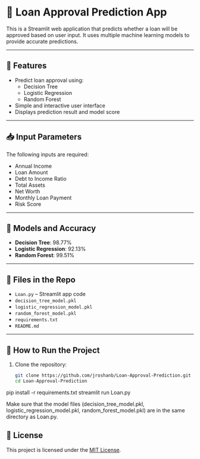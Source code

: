 # 🏦 Loan Approval Prediction App

This is a Streamlit web application that predicts whether a loan will be approved based on user input. It uses multiple machine learning models to provide accurate predictions.

---

## 📌 Features

- Predict loan approval using:
  - Decision Tree
  - Logistic Regression
  - Random Forest
- Simple and interactive user interface
- Displays prediction result and model score

---

## 📥 Input Parameters

The following inputs are required:

- Annual Income
- Loan Amount
- Debt to Income Ratio
- Total Assets
- Net Worth
- Monthly Loan Payment
- Risk Score

---

## 🧠 Models and Accuracy

- **Decision Tree**: 98.77%
- **Logistic Regression**: 92.13%
- **Random Forest**: 99.51%

---

## 📁 Files in the Repo

- `Loan.py` – Streamlit app code
- `decision_tree_model.pkl`
- `logistic_regression_model.pkl`
- `random_forest_model.pkl`
- `requirements.txt`
- `README.md`

---

## 🚀 How to Run the Project

1. Clone the repository:
   ```bash
   git clone https://github.com/jroshanb/Loan-Approval-Prediction.git
   cd Loan-Approval-Prediction
pip install -r requirements.txt
streamlit run Loan.py

Make sure that the model files (decision_tree_model.pkl, logistic_regression_model.pkl, random_forest_model.pkl) are in the same directory as Loan.py.

## 📄 License

This project is licensed under the [MIT License](LICENSE).
